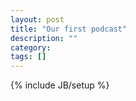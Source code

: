 ```yaml
---
layout: post
title: "Our first podcast"
description: ""
category: 
tags: []
---
```

{% include JB/setup %}
